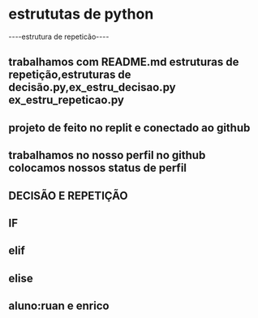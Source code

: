 # estrututas de python

----estrutura de repeticão----

## trabalhamos com README.md estruturas de repetição,estruturas de decisão.py,ex_estru_decisao.py ex_estru_repeticao.py

## projeto de feito no replit e conectado ao github

## trabalhamos no nosso perfil no github colocamos nossos status de perfil

## DECISÃO E REPETIÇÃO
## IF
## elif
## elise

## aluno:ruan e enrico


